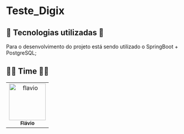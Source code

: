 ﻿# Teste_Digix
## 🔧 Tecnologias utilizadas 🔧
Para o desenvolvimento do projeto está sendo utilizado o  SpringBoot + PostgreSQL;

## 👨‍💻 Time 👩‍💻
<table>
  <tr> 
    <td align="center">
      <a href="https://github.com/flavio1508">
        <img src="https://avatars.githubusercontent.com/u/100893001?v=4" width="100px;" alt="flavio"/><br>
        <sub>
          <b>Flávio</b>
        </sub>
      </a>
    </td>
  </tr>
</table>
